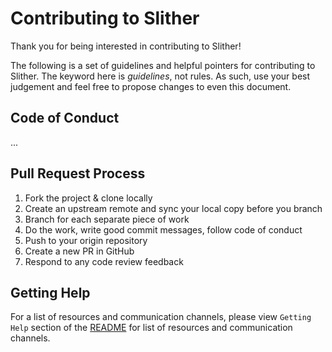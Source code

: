 # Contributing to Slither
Thank you for being interested in contributing to Slither!

The following is a set of guidelines and helpful pointers for contributing to Slither. The keyword here is *guidelines*, not rules. As such, use your best judgement and feel free to propose changes to even this document.

## Code of Conduct
...

## Pull Request Process
1. Fork the project & clone locally
2. Create an upstream remote and sync your local copy before you branch
3. Branch for each separate piece of work
4. Do the work, write good commit messages, follow code of conduct
5. Push to your origin repository
6. Create a new PR in GitHub
7. Respond to any code review feedback

## Getting Help
For a list of resources and communication channels, please view `Getting Help` section of the [README](https://github.com/trailofbits/slither#getting-help) for list of resources and communication channels.
